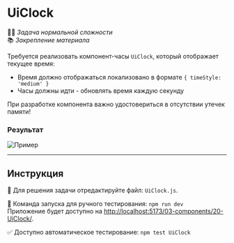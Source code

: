 # UiClock

👷🏻 _Задача нормальной сложности_\
📚 _Закрепление материала_

<!--start_statement-->

Требуется реализовать компонент-часы `UiClock`, который отображает текущее время:

- Время должно отображаться локализовано в формате `{ timeStyle: 'medium' }`
- Часы должны идти - обновлять время каждую секунду

При разработке компонента важно удостовериться в отсутствии утечек памяти!

### Результат

<img src="https://i.imgur.com/CxmKl9I.gif" alt="Пример" />

<!--end_statement-->

---

## Инструкция

📝 Для решения задачи отредактируйте файл: `UiClock.js`.

🚀 Команда запуска для ручного тестирования: `npm run dev`\
Приложение будет доступно на [http://localhost:5173/03-components/20-UiClock/](http://localhost:5173/03-components/20-UiClock/).

✅ Доступно автоматическое тестирование: `npm test UiClock`
